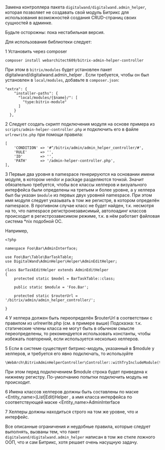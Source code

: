 Замена контроллера пакета `digitalwand/digitalwand.admin_helper`, которая позволяет не создавать свой модуль Битрикс 
для использования возможностей создания CRUD-страниц своих сущностей в админке.  

Будьте осторожны: пока нестабильная версия. 

Для использования библиотеки следует: 

1 Установить через composer

```
composer install webarchitect609/bitrix-admin-helper-controller
```

При этом в `bitrix/modules` будет установлен пакет digitalwand/digitalwand.admin_helper . Если требуется, чтобы он был 
установлен в `local/modules`, добавьте в `composer.json`:

```
"extra": {
    "installer-paths": {
      "local/modules/{$name}/": [
        "type:bitrix-module"
      ]
    }
  },
```

2 Следует создать скрипт подключения модуля на основе примера из `scripts/admin-helper-controller.php` и подключить его 
в файле `urlrewrite.php` при помощи правила: 

```
[
    'CONDITION' => '#^/bitrix/admin/admin_helper_controller/#',
    'RULE'      => '',
    'ID'        => '',
    'PATH'      => '/admin-helper-controller.php',
],
```

3 Первые два уровня в namespace генерируются на основании имени модуля, в котором vendor и package разделяются точкой. 
Значит обязательно требуется, чтобы все классы хелперов и визуального интерфейса были определены на третьем и более 
уровне, а у хелпера был бы указан `$module` из первых двух уровней namespace. При этом имя модуля следует указывать в 
том же регистре, в котором определён namespace. В противном случае класс не будет найден, т.к. несмотря на то, что 
namespace регистронезависимый, автолоадинг классов происходит в регистрозависимом режиме, т.к. в нём работает файловая 
система *nix подобной ОС. 

Например, 

```
<?php

namespace Foo\Bar\AdminInterface;

use Foo\Bar\Table\BarTaskTable;
use DigitalWand\AdminHelper\Helper\AdminEditHelper;

class BarTaskEditHelper extends AdminEditHelper
{
    protected static $model = BarTaskTable::class;

    public static $module = 'Foo.Bar';

    protected static $routerUrl = '/bitrix/admin/admin_helper_controller/';

}
```


4 У хелпера должен быть переопределён $routerUrl в соответствии с правилом из urlrewrite.php  (см. в примере выше) 
Подсказка: т.к. статические члены класса не могут быть в обычном смысле переопределены, то рекомендуется использовать 
константы, чтобы избежать повторений, если используется несколько хелперов. 

5 Если в системе существует битрикс-модуль, указанный в $module у хелперов, и требуется его явно подключать, то 
используйте 

```
\WebArch\BitrixAdminHelperController\Controller::withTryIncludeModule(true)
```

При этом перед подключением $module строка будет приведена к нижнему регистру. По-умолчанию попытки подключить модуль 
не происходит. 


6 Имена классов хелперов должны быть составлены по маске <Entity_name>(List|Edit)Helper , а имя класса интерфейса по 
соответствующей маске <Entity_name>AdminInterface

7 Хелперы должны находиться строго на том же уровне, что и интерфейс.

Все описанные ограничения и неудобные правила, которые следует выполнять, вызваны тем, что пакет 
`digitalwand/digitalwand.admin_helper` написан в том же стиле ложного ООП, что и сам Битрикс, хотя решает очень насущную 
задачу.  
